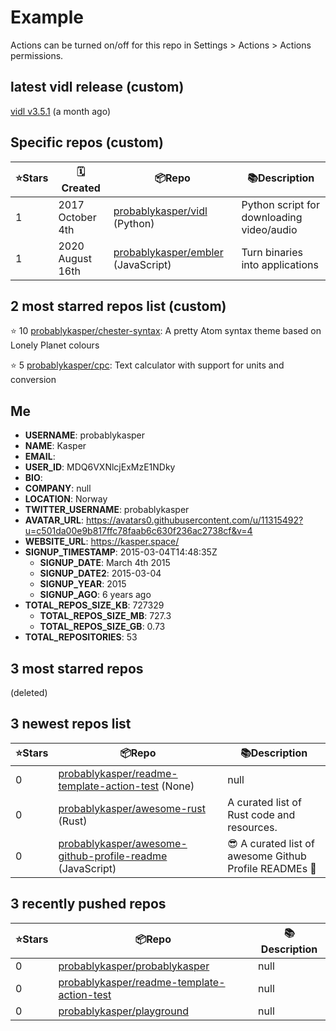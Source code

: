 # Example

Actions can be turned on/off for this repo in Settings > Actions > Actions permissions.

## latest vidl release (custom)

[vidl v3.5.1](https://github.com/probablykasper/vidl/releases/tag/v3.5.1) (a month ago)

## Specific repos (custom)

| ⭐️Stars   | 🗓Created | 📦Repo    | 📚Description |
| --------- | -------- | ----------- | -------------- |
| 1 | 2017 October 4th | [probablykasper/vidl](https://github.com/probablykasper/vidl) (Python) | Python script for downloading video/audio |
| 1 | 2020 August 16th | [probablykasper/embler](https://github.com/probablykasper/embler) (JavaScript) | Turn binaries into applications |

## 2 most starred repos list (custom)

⭐️ 10 [probablykasper/chester-syntax](https://github.com/probablykasper/chester-syntax): A pretty Atom syntax theme based on Lonely Planet colours

⭐️ 5 [probablykasper/cpc](https://github.com/probablykasper/cpc): Text calculator with support for units and conversion


## Me

- **USERNAME**: probablykasper
- **NAME**: Kasper
- **EMAIL**: 
- **USER_ID**: MDQ6VXNlcjExMzE1NDky
- **BIO**: 
- **COMPANY**: null
- **LOCATION**: Norway
- **TWITTER_USERNAME**: probablykasper
- **AVATAR_URL**: https://avatars0.githubusercontent.com/u/11315492?u=c501da00e9b817ffc78faab6c630f236ac2738cf&v=4
- **WEBSITE_URL**: https://kasper.space/
- **SIGNUP_TIMESTAMP**: 2015-03-04T14:48:35Z
  - **SIGNUP_DATE**: March 4th 2015
  - **SIGNUP_DATE2**: 2015-03-04
  - **SIGNUP_YEAR**: 2015
  - **SIGNUP_AGO**: 6 years ago
- **TOTAL_REPOS_SIZE_KB**: 727329
  - **TOTAL_REPOS_SIZE_MB**: 727.3
  - **TOTAL_REPOS_SIZE_GB**: 0.73
- **TOTAL_REPOSITORIES**: 53

## 3 most starred repos

(deleted)

## 3 newest repos list

| ⭐️Stars   | 📦Repo    | 📚Description |
| --------- | ----------- | -------------- |
| 0 | [probablykasper/readme-template-action-test](https://github.com/probablykasper/readme-template-action-test) (None) | null |
| 0 | [probablykasper/awesome-rust](https://github.com/probablykasper/awesome-rust) (Rust) | A curated list of Rust code and resources. |
| 0 | [probablykasper/awesome-github-profile-readme](https://github.com/probablykasper/awesome-github-profile-readme) (JavaScript) | 😎 A curated list of awesome Github Profile READMEs 📝 |

## 3 recently pushed repos

| ⭐️Stars   | 📦Repo    | 📚Description |
| --------- | ----------- | -------------- |
| 0 | [probablykasper/probablykasper](https://github.com/probablykasper/probablykasper) | null |
| 0 | [probablykasper/readme-template-action-test](https://github.com/probablykasper/readme-template-action-test) | null |
| 0 | [probablykasper/playground](https://github.com/probablykasper/playground) | null |
